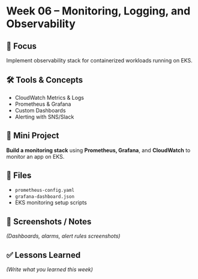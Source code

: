 # Week 06 – Monitoring, Logging, and Observability

## 🎯 Focus
Implement observability stack for containerized workloads running on EKS.

## 🛠 Tools & Concepts
- CloudWatch Metrics & Logs
- Prometheus & Grafana
- Custom Dashboards
- Alerting with SNS/Slack

## 📌 Mini Project
**Build a monitoring stack** using **Prometheus, Grafana**, and **CloudWatch** to monitor an app on EKS.

## 📂 Files
- `prometheus-config.yaml`
- `grafana-dashboard.json`
- EKS monitoring setup scripts

## 📸 Screenshots / Notes
*(Dashboards, alarms, alert rules screenshots)*

## ✅ Lessons Learned
*(Write what you learned this week)*

